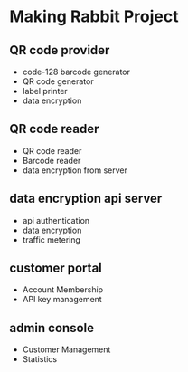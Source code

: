 # Making Rabbit Project

## QR code provider

- code-128 barcode generator
- QR code generator
- label printer
- data encryption

## QR code reader

- QR code reader
- Barcode reader
- data encryption from server

## data encryption api server

- api authentication
- data encryption
- traffic metering

## customer portal

- Account Membership
- API key management

## admin console

- Customer Management
- Statistics
